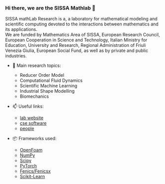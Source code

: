 ### Hi there, we are the SISSA Mathlab 👋

SISSA mathLab Research is a, a laboratory for mathematical modeling and scientific computing devoted to the interactions between mathematics and its applications.  
We are funded by Mathematics Area of SISSA, European Research Council, European Cooperation in Science and Technology, Italian Ministry for Education, University and Research,  Regional Administration of Friuli Venezia Giulia, European Social Fund, as well as by private and public industries.

- 🔭 Main research topics:
  - Reducer Order Model
  - Computational Fluid Dynamics
  - Scientific Machine Learning
  - Industrial Shape Modelling
  - Biomechanics

- 📫 Useful links:
  - [lab website](https://mathlab.sissa.it/)
  - [cse software](https://mathlab.sissa.it/cse-software)
  - [people](https://mathlab.sissa.it/people)

- 📦 Frameworks used:
  - [OpenFoam](OpenFoam)
  - [NumPy](https://numpy.org/)
  - [Scipy](https://scipy.org/)
  - [PyTorch](https://pytorch.org/)
  - [Fenics/Fenicsx](https://fenicsproject.org/)
  - [Scikit-Learn](https://scikit-learn.org)

